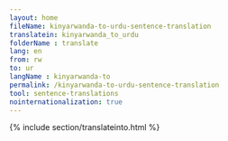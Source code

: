 ```yaml
---
layout: home
fileName: kinyarwanda-to-urdu-sentence-translation
translatein: kinyarwanda_to_urdu
folderName : translate
lang: en
from: rw
to: ur
langName : kinyarwanda-to
permalink: /kinyarwanda-to-urdu-sentence-translation
tool: sentence-translations
nointernationalization: true
---
```

{% include section/translateinto.html %}
